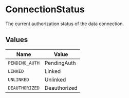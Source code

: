 # ConnectionStatus

The current authorization status of the data connection.


## Values

| Name           | Value          |
| -------------- | -------------- |
| `PENDING_AUTH` | PendingAuth    |
| `LINKED`       | Linked         |
| `UNLINKED`     | Unlinked       |
| `DEAUTHORIZED` | Deauthorized   |